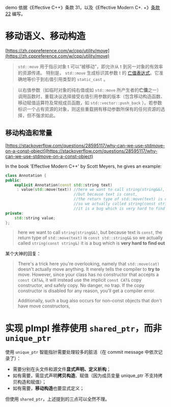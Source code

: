 demo 依据《Effective C++》条款 31，以及《Effective Modern C+.
+》[条款 22][1] 编写。

# 移动语义、移动构造

[https://zh.cppreference.com/w/cpp/utility/move](https://zh.cppreference.com/w/cpp/utility/move)
> `std::move` 用于指示对象 t 可以“被移动”，即允许从 t 到另一对象的有效率的资源传递。
> 特别是， `std::move` 生成标识其参数 t 的 [亡值表达式][2]。它准确地等价于到右值引用类型的 `static_cast` 。

> 以右值参数（如临时对象的纯右值或如 `std::move` 所产生者的**亡值**之一）调用函数时，重载决议选择接受右值引用参数的版本（包含移动构造函数、移动赋值运算符及常规成员函数，如 `std::vector::push_back` ）。若参数标识一个占有资源的对象，则这些重载拥有移动参数所保有的任何资源的选择，但不强求如此。

## 移动构造和常量

[https://stackoverflow.com/questions/28595117/why-can-we-use-stdmove-on-a-const-object](https://stackoverflow.com/questions/28595117/why-can-we-use-stdmove-on-a-const-object)

In the book 'Effective Modern C++' by Scott Meyers, he gives an example:

```cpp
class Annotation {
public:
    explicit Annotation(const std::string text)
     : value(std::move(text)) //here we want to call string(string&&),
                              //but because text is const, 
                              //the return type of std::move(text) is const std::string&&
                              //so we actually called string(const string&)
                              //it is a bug which is very hard to find out
private:
    std::string value;
};
```

> here we want to call `string(string&&)`,
> but because text is `const`, 
> the return type of `std::move(text)` is `const std::string&&`
> so we actually called `string(const string&)`
> it is a bug which is **very hard to find out**

某个大神的回复：

> There's a trick here you're overlooking, namely that `std::move(cat)` doesn't actually move anything. It merely tells the compiler to **try to** move. However, since your class has no constructor that accepts a `const CAT&&`, it will instead use the implicit `const CAT&` copy constructor, and safely copy. No danger, no trap. If the copy constructor is disabled for any reason, you'll get a compiler error.
> 
> Additionally, such a bug also occurs for non-const objects that don't have move constructors, 

# 实现 pImpl 推荐使用 `shared_ptr`，而非 `unique_ptr` 

使用 `unique_ptr` 智能指针需要处理较多的脏活（在 commit message 中依次记录了）：

- 需要分别在头文件和源文件**显式声明、定义析构**；
- 如有需要，需显式声明**拷贝构造**、赋值（因为成员变量 unique_ptr 不支持拷贝构造和赋值）；
- 如有需要，**移动构造**也要显式定义；

但使用 `shared_ptr`，上述提到的三点可以全然不理。

[1]:https://blog.csdn.net/big_yellow_duck/article/details/52351729
[2]:https://zh.cppreference.com/w/cpp/language/value_category